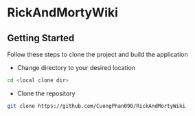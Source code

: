 # RickAndMortyWiki

## Getting Started

Follow these steps to clone the project and build the application
- Change directory to your desired location

``` bash
cd <local clone dir>
```

- Clone the repository

``` bash
git clone https://github.com/CuongPhan090/RickAndMortyWiki
```

